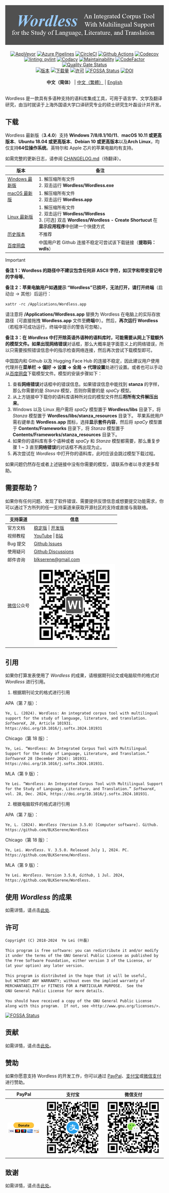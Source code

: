 <!--
# Wordless: README - Chinese (Simplified)
# Copyright (C) 2018-2024  Ye Lei (叶磊)
#
# This program is free software: you can redistribute it and/or modify
# it under the terms of the GNU General Public License as published by
# the Free Software Foundation, either version 3 of the License, or
# (at your option) any later version.
#
# This program is distributed in the hope that it will be useful,
# but WITHOUT ANY WARRANTY; without even the implied warranty of
# MERCHANTABILITY or FITNESS FOR A PARTICULAR PURPOSE.  See the
# GNU General Public License for more details.
#
# You should have received a copy of the GNU General Public License
# along with this program.  If not, see <http://www.gnu.org/licenses/>.
-->

<div align="center"><img src="/doc/wl_logo.png" alt="Wordless：一款具有多语种支持的语料库集成工具，可用于语言学、文学及翻译研究"></div>

<br>

<div align="center">
    <a href="https://ci.appveyor.com/project/BLKSerene/wordless">
        <img src="https://ci.appveyor.com/api/projects/status/github/BLKSerene/Wordless?svg=true" alt="AppVeyor"></a>
    <a href="https://dev.azure.com/blkserene/BLKSerene%20-%20Github/_build/latest?definitionId=1&branchName=main">
        <img src="https://dev.azure.com/blkserene/BLKSerene%20-%20Github/_apis/build/status%2FBLKSerene.Wordless?branchName=main" alt="Azure Pipelines"></a>
    <a href="https://dl.circleci.com/status-badge/redirect/gh/BLKSerene/Wordless/tree/main">
        <img src="https://dl.circleci.com/status-badge/img/gh/BLKSerene/Wordless/tree/main.svg?style=svg" alt="CircleCI"></a>
    <a href="https://github.com/BLKSerene/Wordless/actions/workflows/tests.yml">
        <img src="https://github.com/BLKSerene/Wordless/actions/workflows/tests.yml/badge.svg" alt="Github Actions"></a>
    <a href="https://codecov.io/gh/BLKSerene/Wordless">
        <img src="https://codecov.io/gh/BLKSerene/Wordless/branch/main/graph/badge.svg?token=ED6TW92A7G" alt="Codecov"></a>
</div>

<div align="center">
    <a href="https://github.com/PyCQA/pylint">
        <img src="https://img.shields.io/badge/linting-pylint-yellowgreen" alt="linting: pylint"></a>
    <a href="https://app.codacy.com/gh/BLKSerene/Wordless/dashboard?utm_source=gh&utm_medium=referral&utm_content=&utm_campaign=Badge_grade">
        <img src="https://app.codacy.com/project/badge/Grade/8226d15d1c4b4268beee760f9b59b3db" alt="Codacy"></a>
    <a href="https://codeclimate.com/github/BLKSerene/Wordless/maintainability">
        <img src="https://api.codeclimate.com/v1/badges/e4d3b7664cc0a265668c/maintainability" alt="Maintainability"></a>
    <a href="https://www.codefactor.io/repository/github/blkserene/wordless">
        <img src="https://www.codefactor.io/repository/github/blkserene/wordless/badge" alt="CodeFactor"></a>
    <a href="https://sonarcloud.io/summary/new_code?id=BLKSerene_Wordless">
        <img src="https://sonarcloud.io/api/project_badges/measure?project=BLKSerene_Wordless&metric=alert_status" alt="Quality Gate Status"></a>
</div>

<div align="center">
    <a href="https://github.com/BLKSerene/Wordless/releases">
        <img src="https://img.shields.io/github/v/release/BLKSerene/Wordless?include_prereleases&label=%E7%89%88%E6%9C%AC&sort=semver" alt="版本"></a>
    <a href="#下载">
        <img src="https://img.shields.io/github/downloads/BLKSerene/Wordless/total?label=%E4%B8%8B%E8%BD%BD%E9%87%8F" alt="下载量"></a>
    <a href="/LICENSE">
        <img src="https://img.shields.io/github/license/BLKSerene/Wordless?label=%E8%AE%B8%E5%8F%AF" alt="许可"></a>
    <a href="https://app.fossa.com/projects/git%2Bgithub.com%2FBLKSerene%2FWordless?ref=badge_shield">
        <img src="https://app.fossa.com/api/projects/git%2Bgithub.com%2FBLKSerene%2FWordless.svg?type=shield" alt="FOSSA Status"></a>
    <a href="https://doi.org/10.1016/j.softx.2024.101931">
        <img src="https://img.shields.io/badge/DOI-10.1016%2Fj.softx.2024.101931-blue" alt="DOI"></a>
</div>

<br>

<div align="center">
    <b>中文（简体）</b> | <a href="/doc/trs/zho_tw/README.md">中文（繁體）</a> | <a href="https://github.com/BLKSerene/Wordless#readme">English</a>
</div>

<br>

Wordless 是一款具有多语种支持的语料库集成工具，可用于语言学、文学及翻译研究，由当时就读于上海外国语大学口译研究专业的硕士研究生叶磊设计并开发。

## 下载

Wordless 最新版（**3.4.0**）支持 **Windows 7/8/8.1/10/11**、**macOS 10.11 或更高版本**、**Ubuntu 18.04 或更高版本**、**Debian 10 或更高版本**以及**Arch Linux**，均仅支持**64位操作系统**。英特尔和 Apple 芯片的苹果电脑均有支持。

如需完整的更新日志，请参阅 [CHANGELOG.md](/CHANGELOG.md)（待翻译）。

版本|备注
----|---
[Windows 最新版](https://github.com/BLKSerene/Wordless/releases/download/3.5.0/wordless_3.5.0_windows.zip)|1. 解压缩所有文件<br>2. 双击运行 **Wordless/Wordless.exe**
[macOS 最新版](https://github.com/BLKSerene/Wordless/releases/download/3.5.0/wordless_3.5.0_macos.zip)|1. 解压缩所有文件<br>2. 双击运行 **Wordless.app**
[Linux 最新版](https://github.com/BLKSerene/Wordless/releases/download/3.5.0/wordless_3.5.0_linux.tar.gz)|1. 解压缩所有文件<br>2. 双击运行 **Wordless/Wordless**<br>3. [可选] 双击 **Wordless/Wordless - Create Shortucut** 在**显示应用程序**中创建一个快捷方式
[历史版本](https://github.com/BLKSerene/Wordless/releases)|不推荐
[百度网盘](https://pan.baidu.com/s/1--ZzABrDQBZlZagWlVQMbg?pwd=wdls#list/path=%2FWordless%2FWordless%203.5.0&parentPath=%2F)|中国用户若 Github 连接不稳定可尝试该下载链接（**提取码：wdls**）

> [!IMPORTANT]
> **备注 1：**Wordless 的路径中**不建议包含任何非 ASCII 字符，如汉字和带变音记号的字母等**。
> 
> **备注 2：**苹果电脑用户如遇提示 **“Wordless”已损坏，无法打开**，请打开**终端**（启动台 → 其他）后运行：
> 
> <code>xattr -rc /Applications/Wordless.app</code><br>
> 
> 请注意将 **/Applications/Wordless.app** 替换为 Wordless 在电脑上的实际存放路径（可直接拖拽 **Wordless.app** 文件至**终端**中）。然后，**再次运行 Wordless**（若程序可成功运行，终端中提示的警告可忽略）。
> 
> **备注 3：**在 *Wordless* 中打开除英语外语种的语料库时，可能需要从网上下载额外的模型文件。如果出现**网络错误**对话框，那么大概率是字面意义上的网络错误，所以只需要按照错误信息中的指示检查网络连接，然后再次尝试下载模型即可。
> 
> 中国国内和 Github 以及 Hugging Face Hub 的连接不稳定，因此建议用户使用代理并在**菜单栏 → 偏好 → 设置 → 全局 → 代理设置**处进行设置。或者也可以手动从[百度网盘](https://pan.baidu.com/s/1--ZzABrDQBZlZagWlVQMbg?pwd=wdls#list/path=%2FWordless%2Fmodels&parentPath=%2F)下载模型文件。模型的安装步骤如下：
> 
> 1. 查看**网络错误**对话框中的错误信息。如果错误信息中能找到 **stanza** 的字样，那么你需要的是 *Stanza* 模型，否则你需要的是 *spaCy* 模型。
> 2. 从上方链接中下载你的语料库语种所对应的模型文件然后**将所有文件解压出来**。
> 3. Windows 以及 Linux 用户需将 *spaCy* 模型置于 **Wordless/libs** 目录下，将 *Stanza* 模型置于 **Wordless/libs/stanza_resources** 目录下。 苹果系统用户需右键单击 **Wordless.app** 图标，选择**显示套件内容**，然后将 *spaCy* 模型置于 **Contents/Frameworks** 目录下，将 *Stanza* 模型置于 **Contents/Frameworks/stanza_resources** 目录下。
> 4. 如果你的语料库有多个语种或者 *spaCy* 和 *Stanza* 模型都需要，那么重复步骤 1 ~ 3 直至**网络错误**的对话框不再出现为止。
> 5. 再次尝试在 *Wordless* 中打开你的语料库，此时应该会跳过模型下载过程。
> 
> 如果问题仍然存在或者上述链接中没有你需要的模型，请联系作者以寻求更多帮助。

## 需要帮助？

如果你有任何问题、发现了软件错误、需要提供反馈信息或想要提交功能需求，你可以通过下方所列的任一支持渠道来获取开源社区的支持或直接与我联络。

支持渠道|信息
-------|----
官方文档|[稳定版](https://github.com/BLKSerene/Wordless/blob/3.5.0/doc/doc.md) \| [开发版](/doc/doc.md)
视频教程|[YouTube](https://www.youtube.com/@BLKSerene) \| [B站](https://space.bilibili.com/34963752/video)
Bug 提交|[Github Issues](https://github.com/BLKSerene/Wordless/issues)
使用疑问|[Github Discussions](https://github.com/BLKSerene/Wordless/discussions)
邮件咨询|[blkserene<i>@</i>gmail<i>.</i>com](mailto:blkserene@gmail.com)
[微信](https://weixin.qq.com/)公众号|![微信公众号](/imgs/wechat_official_account.jpg)

## 引用

如果你打算发表使用了 *Wordless* 的成果，请根据期刊论文或电脑软件的格式对 *Wordless* 进行引用。

1. 根据期刊论文的格式进行引用

APA（第 7 版）：
<pre><code>Ye, L. (2024). Wordless: An integrated corpus tool with multilingual support for the study of language, literature, and translation. <i>SoftwareX</i>, <i>28</i>, Article 101931. https://doi.org/10.1016/j.softx.2024.101931</code></pre>

Chicago（第 18 版）：
<pre><code>Ye, Lei. “Wordless: An Integrated Corpus Tool with Multilingual Support for the Study of Language, Literature, and Translation.” <i>SoftwareX</i> 28 (December 2024): 101931. https://doi.org/10.1016/j.softx.2024.101931.</code></pre>

MLA（第 9 版）：
<pre><code>Ye Lei. “Wordless: An Integrated Corpus Tool with Multilingual Support for the Study of Language, Literature, and Translation.” <i>SoftwareX</i>, vol. 28, Dec. 2024, https://doi.org/10.1016/j.softx.2024.101931.</code></pre>

2. 根据电脑软件的格式进行引用

APA（第 7 版）：
<pre><code>Ye, L. (2024). <i>Wordless</i> (Version 3.5.0) [Computer software]. Github. https://github.com/BLKSerene/Wordless</code></pre>

Chicago（第 18 版）：
<pre><code>Ye, Lei. <i>Wordless</i>. V. 3.5.0. Released July 1, 2024. PC. https://github.com/BLKSerene/Wordless.</code></pre>

MLA（第 9 版）：
<pre><code>Ye Lei. <i>Wordless</i>. Version 3.5.0, <i>Github</i>, 1 Jul. 2024, https://github.com/BLKSerene/Wordless.</code></pre>

## 使用 *Wordless* 的成果

如需详情，请点击[此处](/doc/trs/zho_cn/WORKS_USING_WORDLESS.md).

## 许可

    Copyright (C) 2018-2024  Ye Lei (叶磊)
    
    This program is free software: you can redistribute it and/or modify
    it under the terms of the GNU General Public License as published by
    the Free Software Foundation, either version 3 of the License, or
    (at your option) any later version.
    
    This program is distributed in the hope that it will be useful,
    but WITHOUT ANY WARRANTY; without even the implied warranty of
    MERCHANTABILITY or FITNESS FOR A PARTICULAR PURPOSE.  See the
    GNU General Public License for more details.
    
    You should have received a copy of the GNU General Public License
    along with this program.  If not, see <http://www.gnu.org/licenses/>.

[![FOSSA Status](https://app.fossa.com/api/projects/git%2Bgithub.com%2FBLKSerene%2FWordless.svg?type=large)](https://app.fossa.com/projects/git%2Bgithub.com%2FBLKSerene%2FWordless?ref=badge_large)

## 贡献

如需详情，请点击[此处](/doc/trs/zho_cn/CONTRIBUTING.md)。

## 赞助

如果你愿意支持 Wordless 的开发工作，你可以通过 [PayPal](https://www.paypal.com/)、[支付宝](https://www.alipay.com/)或[微信支付](https://pay.weixin.qq.com/)进行赞助。

PayPal|支付宝|微信支付
------|-----|--------
[![PayPal](/imgs/donating_paypal.gif)](https://www.paypal.com/cgi-bin/webscr?cmd=_s-xclick&hosted_button_id=V2V54NYE2YD32)|![支付宝](/imgs/donating_alipay.png)|![微信支付](/imgs/donating_wechat_pay.png)

## 致谢

如需详情，请点击[此处](/doc/trs/zho_cn/ACKS.md)。
